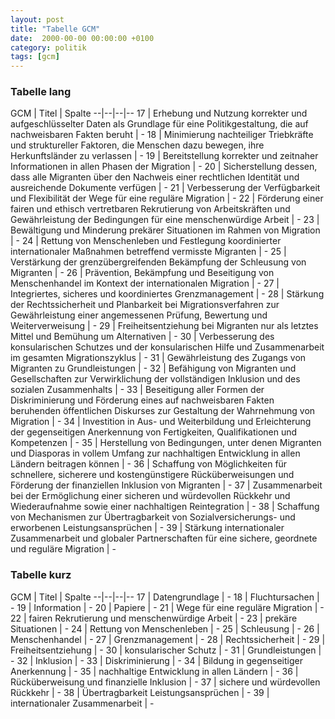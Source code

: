 ```yaml
---
layout: post
title: "Tabelle GCM"
date:  2000-00-00 00:00:00 +0100
category: politik
tags: [gcm]
---
```


### Tabelle lang

GCM | Titel | Spalte
--|--|--|--
17 |  Erhebung und Nutzung korrekter und aufgeschlüsselter Daten als Grundlage für eine Politikgestaltung, die auf nachweisbaren Fakten beruht | -
18 |  Minimierung nachteiliger Triebkräfte und struktureller Faktoren, die Menschen dazu bewegen, ihre Herkunftsländer zu verlassen | -
19 |  Bereitstellung korrekter und zeitnaher Informationen in allen Phasen der Migration | -
20 |  Sicherstellung dessen, dass alle Migranten über den Nachweis einer rechtlichen Identität und ausreichende Dokumente verfügen | -
21 |  Verbesserung der Verfügbarkeit und Flexibilität der Wege für eine reguläre Migration | -
22 |  Förderung einer fairen und ethisch vertretbaren Rekrutierung von Arbeitskräften und Gewährleistung der Bedingungen für eine menschenwürdige Arbeit | -
23 |  Bewältigung und Minderung prekärer Situationen im Rahmen von Migration | -
24 |  Rettung von Menschenleben und Festlegung koordinierter internationaler Maßnahmen betreffend vermisste Migranten | -
25 |  Verstärkung der grenzübergreifenden Bekämpfung der Schleusung von Migranten | -
26 |  Prävention, Bekämpfung und Beseitigung von Menschenhandel im Kontext der internationalen Migration | -
27 |  Integriertes, sicheres und koordiniertes Grenzmanagement | -
28 |  Stärkung der Rechtssicherheit und Planbarkeit bei Migrationsverfahren zur Gewährleistung einer angemessenen Prüfung, Bewertung und Weiterverweisung | -
29 |  Freiheitsentziehung bei Migranten nur als letztes Mittel und Bemühung um Alternativen | -
30 |  Verbesserung des konsularischen Schutzes und der konsularischen Hilfe und Zusammenarbeit im gesamten Migrationszyklus | -
31 |  Gewährleistung des Zugangs von Migranten zu Grundleistungen | -
32 |  Befähigung von Migranten und Gesellschaften zur Verwirklichung der vollständigen Inklusion und des sozialen Zusammenhalts | -
33 |  Beseitigung aller Formen der Diskriminierung und Förderung eines auf nachweisbaren Fakten beruhenden öffentlichen Diskurses zur Gestaltung der Wahrnehmung von Migration | -
34 | Investition in Aus- und Weiterbildung und Erleichterung der gegenseitigen Anerkennung von Fertigkeiten, Qualifikationen und Kompetenzen | -
35 |  Herstellung von Bedingungen, unter denen Migranten und Diasporas in vollem Umfang zur nachhaltigen Entwicklung in allen Ländern beitragen können | -
36 |  Schaffung von Möglichkeiten für schnellere, sicherere und kostengünstigere Rücküberweisungen und Förderung der finanziellen Inklusion von Migranten | -
37 |  Zusammenarbeit bei der Ermöglichung einer sicheren und würdevollen Rückkehr und Wiederaufnahme sowie einer nachhaltigen Reintegration | -
38 |  Schaffung von Mechanismen zur Übertragbarkeit von Sozialversicherungs- und erworbenen Leistungsansprüchen | -
39 |  Stärkung internationaler Zusammenarbeit und globaler Partnerschaften für eine sichere, geordnete und reguläre Migration | -

### Tabelle kurz

GCM | Titel | Spalte
--|--|--|--
17 |  Datengrundlage | -
18 |  Fluchtursachen | -
19 |  Information | -
20 |  Papiere | -
21 |  Wege für eine reguläre Migration | -
22 |  fairen Rekrutierung und menschenwürdige Arbeit | -
23 |  prekäre Situationen | -
24 |  Rettung von Menschenleben | -
25 |  Schleusung | -
26 |  Menschenhandel | -
27 |  Grenzmanagement | -
28 |  Rechtssicherheit | -
29 |  Freiheitsentziehung | -
30 |  konsularischer Schutz | -
31 |  Grundleistungen | -
32 |  Inklusion | -
33 |  Diskriminierung  | -
34 |  Bildung in gegenseitiger Anerkennung | -
35 |  nachhaltige Entwicklung in allen Ländern | -
36 |  Rücküberweisung und finanzielle Inklusion | -
37 |  sichere und würdevollen Rückkehr | -
38 |  Übertragbarkeit Leistungsansprüchen | -
39 |  internationaler Zusammenarbeit | -
